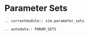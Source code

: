 # Parameter Sets

```{eval-rst}
.. currentmodule:: sim.parameter_sets

.. autodata:: PARAM_SETS
```
